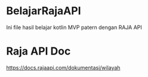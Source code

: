 # BelajarRajaAPI
Ini file hasil belajar kotlin MVP patern dengan RAJA API

# Raja API Doc
https://docs.rajaapi.com/dokumentasi/wilayah


